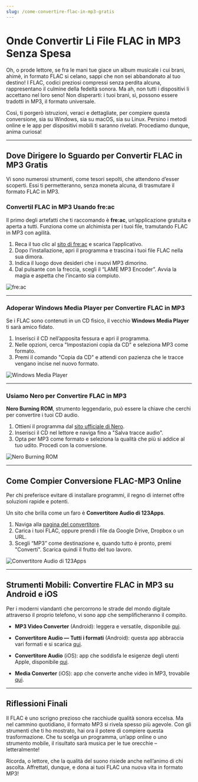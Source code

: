 ```yaml
---
slug: /come-convertire-flac-in-mp3-gratis
---
```


# Onde Convertir Li File FLAC in MP3 Senza Spesa

Oh, o prode lettore, se fra le mani tue giace un album musicale i cui brani, ahimè, in formato FLAC si celano, sappi che non sei abbandonato al tuo destino! I FLAC, codici preziosi compressi senza perdita alcuna, rappresentano il culmine della fedeltà sonora. Ma ah, non tutti i dispositivi li accettano nel loro seno! Non disperarti: i tuoi brani, sì, possono essere tradotti in MP3, il formato universale.

Così, ti porgerò istruzioni, veraci e dettagliate, per compiere questa conversione, sia su Windows, sia su macOS, sia su Linux. Persino i metodi online e le app per dispositivi mobili ti saranno rivelati. Procediamo dunque, anima curiosa!

---

## Dove Dirigere lo Sguardo per Convertir FLAC in MP3 Gratis

Vi sono numerosi strumenti, come tesori sepolti, che attendono d’esser scoperti. Essi ti permetteranno, senza moneta alcuna, di trasmutare il formato FLAC in MP3.

### Convertil FLAC in MP3 Usando fre:ac

Il primo degli artefatti che ti raccomando è **fre:ac**, un’applicazione gratuita e aperta a tutti. Funziona come un alchimista per i tuoi file, tramutando FLAC in MP3 con agilità.

1. Reca il tuo clic al [sito di fre:ac](https://www.freac.org/en/downloads-mainmenu-33) e scarica l’applicativo.
2. Dopo l’installazione, apri il programma e trascina i tuoi file FLAC nella sua dimora.
3. Indica il luogo dove desideri che i nuovi MP3 dimorino.
4. Dal pulsante con la freccia, scegli il “LAME MP3 Encoder”. Avvia la magia e aspetta che l’incanto sia compiuto.

![fre:ac](/guide-img/output/52d01e3d.jpg)

---

### Adoperar Windows Media Player per Convertire FLAC in MP3

Se i FLAC sono contenuti in un CD fisico, il vecchio **Windows Media Player** ti sarà amico fidato.

1. Inserisci il CD nell’apposita fessura e apri il programma.
2. Nelle opzioni, cerca "Impostazioni copia da CD" e seleziona MP3 come formato.
3. Premi il comando "Copia da CD" e attendi con pazienza che le tracce vengano incise nel nuovo formato.

![Windows Media Player](/guide-img/output/IPqjfC1yA191j.jpg)

---

### Usiamo Nero per Convertire FLAC in MP3

**Nero Burning ROM**, strumento leggendario, può essere la chiave che cerchi per convertire i tuoi CD audio.

1. Ottieni il programma dal [sito ufficiale di Nero](https://www.nero.com/ita/downloads/?currency=eur&vlang=it&country=it).
2. Inserisci il CD nel lettore e naviga fino a "Salva tracce audio".
3. Opta per MP3 come formato e seleziona la qualità che più si addice al tuo udito. Procedi con la conversione.

![Nero Burning ROM](/guide-img/output/6b1a9c14.jpg)

---

## Come Compier Conversione FLAC-MP3 Online

Per chi preferisce evitare di installare programmi, il regno di internet offre soluzioni rapide e potenti.

Un sito che brilla come un faro è **Convertitore Audio di 123Apps**.

1. Naviga alla [pagina del convertitore](https://online-audio-converter.com/it/).
2. Carica i tuoi FLAC, oppure prendi i file da Google Drive, Dropbox o un URL.
3. Scegli “MP3” come destinazione e, quando tutto è pronto, premi "Converti". Scarica quindi il frutto del tuo lavoro.

![Convertitore Audio di 123Apps](/guide-img/output/84de1035.jpg)

---

## Strumenti Mobili: Convertire FLAC in MP3 su Android e iOS

Per i moderni viandanti che percorrono le strade del mondo digitale attraverso il proprio telefono, vi sono app che semplificheranno il compito.

- **MP3 Video Converter** (Android): leggera e versatile, disponibile [qui](https://play.google.com/store/apps/details?id=com.springwalk.mediaconverter).
  
- **Convertitore Audio — Tutti i formati** (Android): questa app abbraccia vari formati e si scarica [qui](https://play.google.com/store/apps/details?id=com.blackcoderandroid.audioconverterva).
  
- **Convertitore Audio** (iOS): app che soddisfa le esigenze degli utenti Apple, disponibile [qui](https://apps.apple.com/it/app/convertitore-audio/id889643660).
  
- **Media Converter** (iOS): app che converte anche video in MP3, trovabile [qui](https://apps.apple.com/it/app/media-converter-video-in-mp3/id1294207675).

---

## Riflessioni Finali

Il FLAC è uno scrigno prezioso che racchiude qualità sonora eccelsa. Ma nel cammino quotidiano, il formato MP3 si rivela spesso più agevole. Con gli strumenti che ti ho mostrato, hai ora il potere di compiere questa trasformazione. Che tu scelga un programma, un’app online o uno strumento mobile, il risultato sarà musica per le tue orecchie – letteralmente!

Ricorda, o lettore, che la qualità del suono risiede anche nell’animo di chi ascolta. Affrettati, dunque, e dona ai tuoi FLAC una nuova vita in formato MP3!
